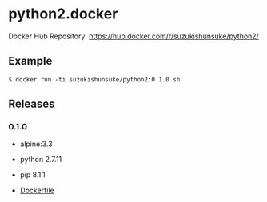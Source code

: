 # python2.docker

Docker Hub Repository: https://hub.docker.com/r/suzukishunsuke/python2/

## Example

```
$ docker run -ti suzukishunsuke/python2:0.1.0 sh
```

## Releases

### 0.1.0

* alpine:3.3
* python 2.7.11
* pip 8.1.1

* [Dockerfile](https://github.com/suzuki-shunsuke/python2.docker/blob/0.1.0/Dockerfile)
